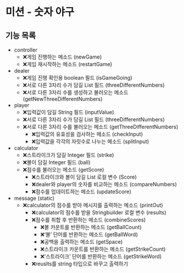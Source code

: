 # 미션 - 숫자 야구

## 기능 목록
- controller 
    - ❌게임 진행하는 메소드 (newGame)
    - ❌게임 재시작하는 메소드 (restartGame)
- dealer
    - ❌게임 진행 확인용 boolean 필드 (isGameGoing)
    - ❌서로 다른 3자리 수가 담길 List 필드 (threeDifferentNumbers)
    - ❌서로 다른 3자리 수를 생성하고 불러오는 메소드 (getNewThreeDifferentNumbers)
- player
    - ❌입력값이 담길 String 필드 (inputValue)
    - ❌서로 다른 3자리 수가 담길 List 필드 (threeDifferentNumbers)
    - ❌서로 다른 3자리 수를 불러오는 메소드 (getThreeDifferentNumbers)
        - ❌입력값의 유효성을 검사하는 메소드 (checkInput)
        - ❌입력값을 각각의 자릿수로 나누는 메소드 (splitInput)
- calculator
    - ❌스트라이크가 담길 Integer 필드 (strike)
    - ❌볼이 담길 Integer 필드 (ball)
    - ❌점수를 불러오는 메소드 (getScore)
        - ❌스트라이크와 볼이 담길 List 로컬 변수 (Score)
        - ❌dealer와 player의 숫자를 비교하는 메소드 (compareNumbers)
        - ❌점수를 업데이트하는 메소드 (updateScore)
- message (static)
    - ❌calculator의 점수를 받아 메시지를 출력하는 메소드 (printOut)
        - ❌calculator의 점수를 받을 Stringbuilder 로컬 변수 (results)
        - ❌점수를 취합 후 반환하는 메소드 (combineScores)
            - ❌볼 카운트를 반환하는 메소드 (getBallCount)
            - ❌‘볼’ 단어를 반환하는 메소드 (getBallWord)
            - ❌공백을 출력하는 메소드 (getSpace)
            - ❌스트라이크 카운트를 반환하는 메소드 (getStrikeCount)
            - ❌‘스트라이크’ 단어를 반환하는 메소드 (getStrikeWord)
        - ❌reuslts를 string 타입으로 바꾸고 출력하기